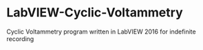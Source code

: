 # LabVIEW-Cyclic-Voltammetry
Cyclic Voltammetry program written in LabVIEW 2016 for indefinite recording
